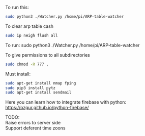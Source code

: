 To run this:
```Bash
sudo python3 ./Watcher.py /home/pi/ARP-table-watcher
```

To clear arp table cash
```Bash
sudo ip neigh flush all
```


To run:
sudo python3 ./Watcher.py /home/pi/ARP-table-watcher

To give permissions to all subdirectories
```Bash
sudo chmod -R 777 .
```


Must install:
 
```Bash
sudo apt-get install nmap fping
sudo pip3 install pytz
sudo apt-get install sendmail
```

Here you can learn how to integrate firebase with python:
https://ozgur.github.io/python-firebase/

TODO: <br>
Raise errors to server side
<br>
Support deferent time zoons